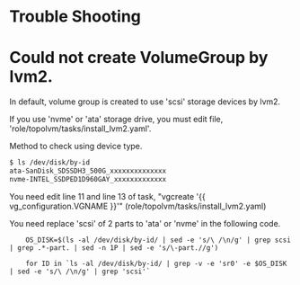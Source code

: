 # Trouble Shooting

# Could not create VolumeGroup by lvm2.

In default, volume group is created to use 'scsi' storage devices by lvm2.

If you use 'nvme' or 'ata' storage drive, you must edit file, 'role/topolvm/tasks/install_lvm2.yaml'.

Method to check using device type.

```sh
$ ls /dev/disk/by-id
ata-SanDisk_SDSSDH3_500G_xxxxxxxxxxxxxx
nvme-INTEL_SSDPED1D960GAY_xxxxxxxxxxxxx
```

You need edit line 11 and line 13 of task, "vgcreate '{{ vg_configuration.VGNAME }}'" (role/topolvm/tasks/install_lvm2.yaml)

You need replace 'scsi' of 2 parts to 'ata' or 'nvme' in the following code. 

```
    OS_DISK=$(ls -al /dev/disk/by-id/ | sed -e 's/\ /\n/g' | grep scsi | grep .*-part. | sed -n 1P | sed -e 's/\-part.//g')

    for ID in `ls -al /dev/disk/by-id/ | grep -v -e 'sr0' -e $OS_DISK | sed -e 's/\ /\n/g' | grep 'scsi'`
```